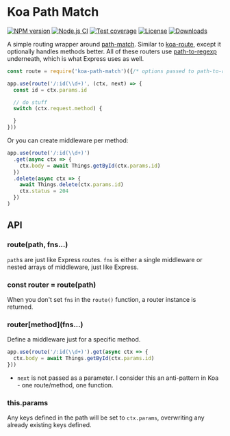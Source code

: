 
# Koa Path Match

[![NPM version][npm-image]][npm-url]
[![Node.js CI](https://github.com/koajs/path-match/workflows/Node.js%20CI/badge.svg?branch=master)](https://github.com/koajs/path-match/actions?query=workflow%3A%22Node.js+CI%22)
[![Test coverage][codecov-image]][codecov-url]
[![License][license-image]][license-url]
[![Downloads][downloads-image]][downloads-url]

A simple routing wrapper around [path-match](https://github.com/expressjs/path-match).
Similar to [koa-route](https://github.com/koajs/route), except it optionally handles methods better.
All of these routers use [path-to-regexp](https://github.com/component/path-to-regexp)
underneath, which is what Express uses as well.

```js
const route = require('koa-path-match')({/* options passed to path-to-regexp */})

app.use(route('/:id(\\d+)', (ctx, next) => {
  const id = ctx.params.id

  // do stuff
  switch (ctx.request.method) {

  }
}))
```

Or you can create middleware per method:

```js
app.use(route('/:id(\\d+)')
  .get(async ctx => {
    ctx.body = await Things.getById(ctx.params.id)
  })
  .delete(async ctx => {
    await Things.delete(ctx.params.id)
    ctx.status = 204
  })
)
```


## API

### route(path, fns...)

`path`s are just like Express routes. `fns` is either a single middleware
or nested arrays of middleware, just like Express.

### const router = route(path)

When you don't set `fns` in the `route()` function, a router instance is returned.

### router\[method\]\(fns...\)

Define a middleware just for a specific method.

```js
app.use(route('/:id(\\d+)').get(async ctx => {
  ctx.body = await Things.getById(ctx.params.id)
}))
```

- `next` is not passed as a parameter.
  I consider this an anti-pattern in Koa - one route/method, one function.

### this.params

Any keys defined in the path will be set to `ctx.params`,
overwriting any already existing keys defined.

[npm-image]: https://img.shields.io/npm/v/koa-path-match.svg?style=flat
[npm-url]: https://npmjs.org/package/koa-path-match
[codecov-image]: https://img.shields.io/codecov/c/github/koajs/path-match/master.svg?style=flat-square
[codecov-url]: https://codecov.io/github/koajs/path-match
[license-image]: http://img.shields.io/npm/l/koa-path-match.svg?style=flat-square
[license-url]: LICENSE
[downloads-image]: http://img.shields.io/npm/dm/koa-path-match.svg?style=flat-square
[downloads-url]: https://npmjs.org/package/koa-path-match

